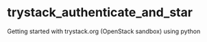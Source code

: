 trystack_authenticate_and_star
==============================

Getting started with trystack.org (OpenStack sandbox) using python
